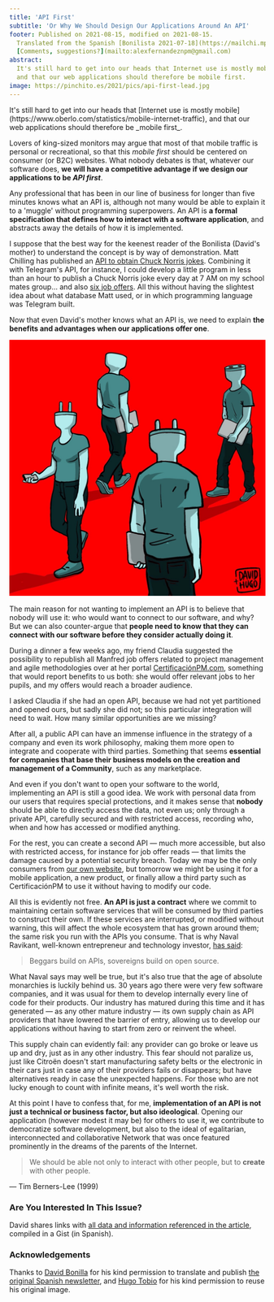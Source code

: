 ```yaml
---
title: 'API First'
subtitle: 'Or Why We Should Design Our Applications Around An API'
footer: Published on 2021-08-15, modified on 2021-08-15.
  Translated from the Spanish [Bonilista 2021-07-18](https://mailchi.mp/bonillaware/api-first?e=e8078d2541).
  [Comments, suggestions?](mailto:alexfernandeznpm@gmail.com)
abstract:
  It's still hard to get into our heads that Internet use is mostly mobile,
  and that our web applications should therefore be mobile first.
image: https://pinchito.es/2021/pics/api-first-lead.jpg
---
```


<div class="calltoaction">
It's still hard to get into our heads that
[Internet use is mostly mobile](https://www.oberlo.com/statistics/mobile-internet-traffic),
and that our web applications should therefore be _mobile first_.
</div>

Lovers of king-sized monitors may argue that most of that mobile traffic is personal or recreational,
so that this _mobile first_ should be centered on consumer (or B2C) websites.
What nobody debates is that, whatever our software does,
**we will have a competitive advantage if we design our applications to be _API first_**.

Any professional that has been in our line of business for longer than five minutes knows what an API is,
although not many would be able to explain it to a 'muggle' without programming superpowers.
An API is **a formal specification that defines how to interact with a software application**,
and abstracts away the details of how it is implemented.

I suppose that the best way for the keenest reader of the Bonilista (David's mother)
to understand the concept is by way of demonstration.
Matt Chilling has published an
[API to obtain Chuck Norris jokes](https://api.chucknorris.io/).
Combining it with Telegram's API, for instance,
I could develop a little program in less than an hour to publish
a Chuck Norris joke every day at 7 AM on my school mates group...
and also [six job offers](https://www.getmanfred.com/manfred-daily-html/).
All this without having the slightest idea about what database Matt used,
or in which programming language was Telegram built.

Now that even David's mother knows what an API is,
we need to explain
**the benefits and advantages when our applications offer one**.

![© Original illustration by [Hugo Tobio](https://twitter.com/HugoTobio), _tarugo_ and professional illustrator from Bilbao, Spain.](pics/api-first-lead.jpg "Several people with their heads replaced by giant power plugs and sockets walk around on a red background.")

The main reason for not wanting to implement an API is to believe that nobody will use it:
who would want to connect to our software, and why?
But we can also counter-argue that
**people need to know that they can connect with our software
before they consider actually doing it**.

During a dinner a few weeks ago,
my friend Claudia suggested the possibility to republish
all Manfred job offers related to project management and agile methodologies
over at her portal [CertificaciónPM.com](https://certificacionpm.com/),
something that would report benefits to us both:
she would offer relevant jobs to her pupils,
and my offers would reach a broader audience.
 
I asked Claudia if she had an open API,
because we had not yet partitioned and opened ours,
but sadly she did not;
so this particular integration will need to wait.
How many similar opportunities are we missing?
 
After all, a public API can have an immense influence in the strategy of a company
and even its work philosophy,
making them more open to integrate and cooperate with third parties.
Something that seems **essential for companies that base their business models on the creation and management of a Community**,
such as any marketplace.

And even if you don't want to open your software to the world,
implementing an API is still a good idea.
We work with personal data from our users that requires special protections,
and it makes sense that **nobody** should be able to directly access the data,
not even us;
only through a private API, carefully secured and with restricted access,
recording who, when and how has accessed or modified anything.

For the rest,
you can create a second API
— much more accessible,
but also with restricted access,
for instance for job offer reads —
that limits the damage caused by a potential security breach.
Today we may be the only consumers from
[our own website](https://www.getmanfred.com/ofertas-empleo),
but tomorrow we might be using it for a mobile application,
a new product,
or finally allow a third party such as CertificaciónPM to use it
without having to modify our code.

All this is evidently not free.
**An API is just a contract** where we commit to maintaining certain software services
that will be consumed by third parties to construct their own.
If these services are interrupted,
or modified without warning,
this will affect the whole ecosystem that has grown around them;
the same risk you run with the APIs you consume.
That is why Naval Ravikant,
well-known entrepreneur and technology investor,
[has said](https://twitter.com/naval/status/1404325039076384773):

> Beggars build on APIs, sovereigns build on open source.

What Naval says may well be true,
but it's also true that the age of absolute monarchies is luckily behind us.
30 years ago there were very few software companies,
and it was usual for them to develop internally every line of code for their products.
Our industry has matured during this time and
it has generated
— as any other mature industry —
its own supply chain as API providers that have lowered the barrier of entry,
allowing us to develop our applications without having to start from zero or reinvent the wheel.

This supply chain can evidently fail:
any provider can go broke or leave us up and dry,
just as in any other industry.
This fear should not paralize us,
just like Citroën doesn't start manufacturing safety belts or the electronic in their cars
just in case any of their providers fails or disappears;
but have alternatives ready in case the unexpected happens.
For those who are not lucky enough to count with infinite means,
it's well worth the risk.

At this point I have to confess that, for me,
**implementation of an API is not just a technical or business factor,
but also ideological**.
Opening our application
(however modest it may be) for others to use it,
we contribute to democratize software development,
but also to the ideal of egalitarian, interconnected and collaborative Network
that was once featured prominently in the dreams of the parents of the Internet.
 
> We should be able not only to interact with other people,
> but to **create** with other people.

— Tim Berners-Lee (1999)

### Are You Interested In This Issue?

David shares links with
[all data and information referenced in the article](https://gist.github.com/dbonillaf/922e66d61616f442584be09adec2f580),
compiled in a Gist (in Spanish).

### Acknowledgements

Thanks to [David Bonilla](https://twitter.com/david_bonilla)
for his kind permission to translate and publish
[the original Spanish newsletter](https://mailchi.mp/bonillaware/api-first?e=e8078d2541),
and [Hugo Tobio](https://twitter.com/HugoTobio)
for his kind permission to reuse his original image.

